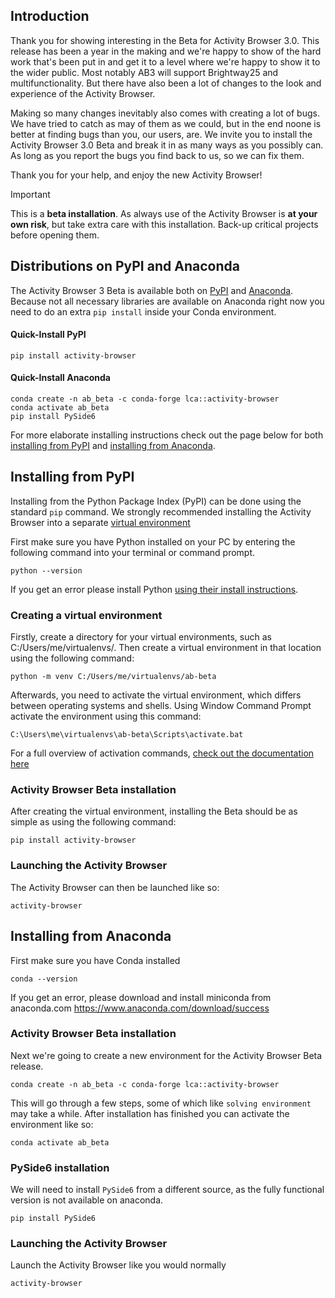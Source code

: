 ## Introduction
Thank you for showing interesting in the Beta for Activity Browser 3.0. This release has been a year in the making and we're happy to 
show of the hard work that's been put in and get it to a level where we're happy to show it to the wider public. Most notably AB3 will
support Brightway25 and multifunctionality. But there have also been a lot of changes to the look and experience of the Activity Browser.

Making so many changes inevitably also comes with creating a lot of bugs. We have tried to catch as may of them as we could, but in the 
end noone is better at finding bugs than you, our users, are. We invite you to install the Activity Browser 3.0 Beta and break it in as 
many ways as you possibly can. As long as you report the bugs you find back to us, so we can fix them.

Thank you for your help, and enjoy the new Activity Browser!

> [!IMPORTANT] 
> This is a **beta installation**. As always use of the Activity Browser is **at your own risk**, but take extra care with this installation. Back-up critical projects before opening them. 

## Distributions on PyPI and Anaconda
The Activity Browser 3 Beta is available both on [PyPI]() and [Anaconda](). Because not all necessary libraries are available on Anaconda
right now you need to do an extra `pip install` inside your Conda environment. 

#### Quick-Install PyPI
```
pip install activity-browser
```

#### Quick-Install Anaconda
```
conda create -n ab_beta -c conda-forge lca::activity-browser
conda activate ab_beta
pip install PySide6
```

For more elaborate installing instructions check out the page below for both [installing from PyPI](#installing-from-pypi) and [installing from Anaconda](#installing-from-anaconda).

## Installing from PyPI
Installing from the Python Package Index (PyPI) can be done using the standard `pip` command. We strongly recommended installing the
Activity Browser into a separate [virtual environment](https://realpython.com/python-virtual-environments-a-primer/)

First make sure you have Python installed on your PC by entering the following command into your terminal or command prompt.

```
python --version
```
If you get an error please install Python [using their install instructions](https://www.python.org/downloads/).

### Creating a virtual environment
Firstly, create a directory for your virtual environments, such as C:/Users/me/virtualenvs/. Then create a virtual environment in that 
location using the following command:
```
python -m venv C:/Users/me/virtualenvs/ab-beta
```
Afterwards, you need to activate the virtual environment, which differs between operating systems and shells. Using Window Command Prompt
activate the environment using this command:
```
C:\Users\me\virtualenvs\ab-beta\Scripts\activate.bat
```
For a full overview of activation commands, [check out the documentation here](https://docs.python.org/3/library/venv.html#how-venvs-work)

### Activity Browser Beta installation
After creating the virtual environment, installing the Beta should be as simple as using the following command:
```
pip install activity-browser
```

### Launching the Activity Browser
The Activity Browser can then be launched like so:
```
activity-browser
```

## Installing from Anaconda
First make sure you have Conda installed

```
conda --version
```

If you get an error, please download and install miniconda from anaconda.com https://www.anaconda.com/download/success

### Activity Browser Beta installation
Next we're going to create a new environment for the Activity Browser Beta release.

```
conda create -n ab_beta -c conda-forge lca::activity-browser
```

This will go through a few steps, some of which like `solving environment` may take a while. After installation has finished you can
activate the environment like so:

```
conda activate ab_beta
```

### PySide6 installation
We will need to install `PySide6` from a different source, as the fully functional version is not available on anaconda.

```
pip install PySide6
```

### Launching the Activity Browser
Launch the Activity Browser like you would normally
```
activity-browser
```